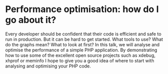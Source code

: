 # Performance optimisation:  how do I go about it?

Every developer should be confident that their code is efficient and safe to run in production. But it can be hard to get started. What tools to use? What do the graphs mean? What to look at first? In this talk, we will analyse and optimise the performance of a simple PHP application. By demonstrating how to use some of the excellent open source projects such as xdebug, xhprof or meminfo I hope to give you a good idea of where to start with analysing and optimising your PHP code.